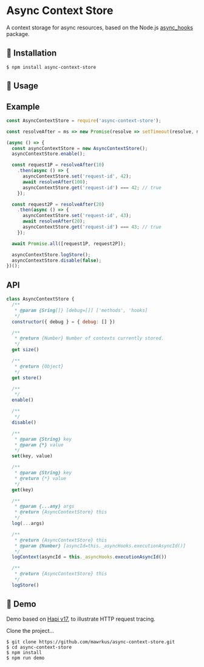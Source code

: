 # Async Context Store

A context storage for async resources, based on the Node.js [async_hooks](https://nodejs.org/api/async_hooks.html) package.

## 🔗 Installation

```shell
$ npm install async-context-store
```

## 🔗 Usage

## Example

```javascript
const AsyncContextStore = require('async-context-store');

const resolveAfter = ms => new Promise(resolve => setTimeout(resolve, ms));

(async () => {
  const asyncContextStore = new AsyncContextStore();
  asyncContextStore.enable();

  const request1P = resolveAfter(10)
    .then(async () => {
      asyncContextStore.set('request-id', 42);
      await resolveAfter(100);
      asyncContextStore.get('request-id') === 42; // true
    });

  const request2P = resolveAfter(20)
    .then(async () => {
      asyncContextStore.set('request-id', 43);
      await resolveAfter(20);
      asyncContextStore.get('request-id') === 43; // true
    });

  await Promise.all([request1P, request2P]);

  asyncContextStore.logStore();
  asyncContextStore.disable(false);
})();
```

## API

```javascript
class AsyncContextStore {
  /**
   * @param {Sring[]} [debug=[]] ['methods', 'hooks]
   */
  constructor({ debug } = { debug: [] })

  /**
   * @return {Number} Number of contexts currently stored.
   */
  get size()

  /**
   * @return {Object}
   */
  get store()

  /**
   */
  enable()

  /**
   */
  disable()

  /**
   * @param {String} key
   * @param {*} value
   */
  set(key, value)

  /**
   * @param {String} key
   * @return {*} value
   */
  get(key)

  /**
   * @param {...any} args
   * @return {AsyncContextStore} this
   */
  log(...args)

  /**
   * @return {AsyncContextStore} this
   * @param {Number} [asyncId=this._asyncHooks.executionAsyncId()]
   */
  logContext(asyncId = this._asyncHooks.executionAsyncId())

  /**
   * @return {AsyncContextStore} this
   */
  logStore()
  ```

## 🔗 Demo

Demo based on [Hapi v17](https://hapijs.com/api/17.7.0), to illustrate HTTP request tracing.

Clone the project...

```shell
$ git clone https://github.com/mawrkus/async-context-store.git
$ cd async-context-store
$ npm install
$ npm run demo
```
